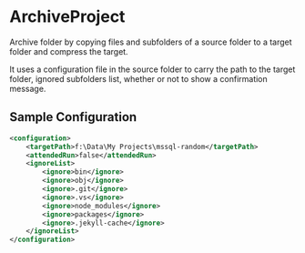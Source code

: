 # ArchiveProject

Archive folder by copying files and subfolders of a source folder to a target folder and compress the target.

It uses a configuration file in the source folder to carry the path to the target folder, ignored subfolders list, whether or not to show a confirmation message.

## Sample Configuration

```xml
<configuration>
	<targetPath>f:\Data\My Projects\mssql-random</targetPath>
	<attendedRun>false</attendedRun>
	<ignoreList>
		<ignore>bin</ignore>
		<ignore>obj</ignore>
		<ignore>.git</ignore>
		<ignore>.vs</ignore>
		<ignore>node_modules</ignore>
		<ignore>packages</ignore>
		<ignore>.jekyll-cache</ignore>
	</ignoreList>
</configuration>
```
